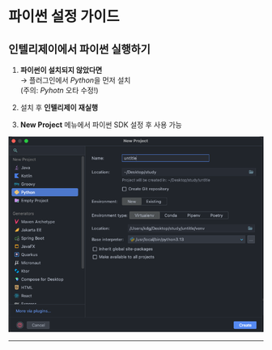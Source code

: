 #  파이썬 설정 가이드

##  인텔리제이에서 파이썬 실행하기

1. **파이썬이 설치되지 않았다면**  
   → 플러그인에서 *Python*을 먼저 설치  
   (주의: *Pyhotn* 오타 수정!)

2. 설치 후 **인텔리제이 재실행**

3. **New Project** 메뉴에서 파이썬 SDK 설정 후 사용 가능

![파이썬 설정 화면](../img/파이썬설정.png)

---

